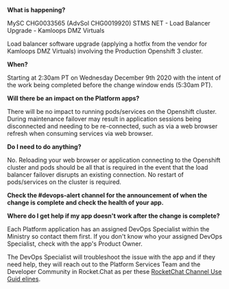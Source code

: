 **What is happening?**

MySC CHG0033565 (AdvSol CHG0019920) STMS NET - Load Balancer  Upgrade - Kamloops DMZ Virtuals

Load balancer software upgrade (applying a hotfix from the vendor for Kamloops DMZ Virtuals) involving the Production Openshift 3 cluster.

**When?**

Starting at 2:30am PT on Wednesday December 9th 2020 with the intent of the work being completed before the change window ends (5:30am PT).

**Will there be an impact on the Platform apps?**

There will be no impact to running pods/services on the Openshift cluster. During maintenance failover may result in application sessions being disconnected and needing to be re-connected, such as via a web browser refresh when consuming services via web browser.

**Do I need to do anything?**

No. Reloading your web browser or application connecting to the Openshift cluster and pods should be all that is required in the event that the load balancer failover disrupts an existing connection. No restart of pods/services on the cluster is required.

**Check the #devops-alert channel for the announcement of when the change is complete and check the health of your app.**

**Where do I get help if my app doesn't work after the change is complete?**

Each Platform application has an assigned DevOps Specialist within the Ministry so contact them first. If you don't know who your assigned DevOps Specialist, check with the app's Product Owner.

The DevOps Specialist will troubleshoot the issue with the app and if they need help, they will reach out to the Platform Services Team and the Developer Community in Rocket.Chat as per these [RocketChat Channel Use Guid
elines](
https://developer.gov.bc.ca/Getting-human-support-for-issues-not-covered-by-devops-requests).
